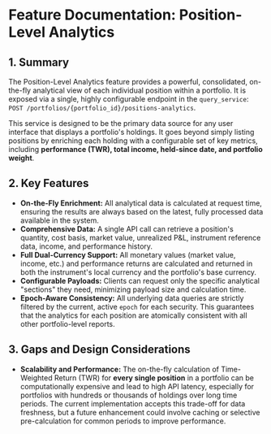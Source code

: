 # Feature Documentation: Position-Level Analytics

## 1. Summary

The Position-Level Analytics feature provides a powerful, consolidated, on-the-fly analytical view of each individual position within a portfolio. It is exposed via a single, highly configurable endpoint in the `query_service`: `POST /portfolios/{portfolio_id}/positions-analytics`.

This service is designed to be the primary data source for any user interface that displays a portfolio's holdings. It goes beyond simply listing positions by enriching each holding with a configurable set of key metrics, including **performance (TWR), total income, held-since date, and portfolio weight**.

## 2. Key Features

* **On-the-Fly Enrichment:** All analytical data is calculated at request time, ensuring the results are always based on the latest, fully processed data available in the system.
* **Comprehensive Data:** A single API call can retrieve a position's quantity, cost basis, market value, unrealized P&L, instrument reference data, income, and performance history.
* **Full Dual-Currency Support:** All monetary values (market value, income, etc.) and performance returns are calculated and returned in both the instrument's local currency and the portfolio's base currency.
* **Configurable Payloads:** Clients can request only the specific analytical "sections" they need, minimizing payload size and calculation time.
* **Epoch-Aware Consistency:** All underlying data queries are strictly filtered by the current, active `epoch` for each security. This guarantees that the analytics for each position are atomically consistent with all other portfolio-level reports.

## 3. Gaps and Design Considerations

* **Scalability and Performance:** The on-the-fly calculation of Time-Weighted Return (TWR) for **every single position** in a portfolio can be computationally expensive and lead to high API latency, especially for portfolios with hundreds or thousands of holdings over long time periods. The current implementation accepts this trade-off for data freshness, but a future enhancement could involve caching or selective pre-calculation for common periods to improve performance.